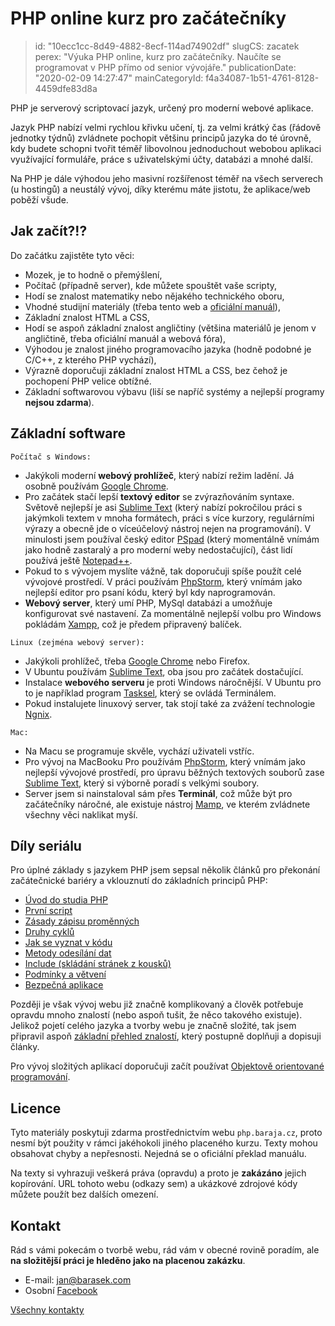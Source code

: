 PHP online kurz pro začátečníky
================================

> id: "10ecc1cc-8d49-4882-8ecf-114ad74902df"
> slugCS: zacatek
> perex: "Výuka PHP online, kurz pro začátečníky. Naučíte se programovat v PHP přímo od senior vývojáře."
> publicationDate: "2020-02-09 14:27:47"
> mainCategoryId: f4a34087-1b51-4761-8128-4459dfe83d8a

PHP je serverový scriptovací jazyk, určený pro moderní webové aplikace.

Jazyk PHP nabízí velmi rychlou křivku učení, tj. za velmi krátký čas (řádově jednotky týdnů) zvládnete pochopit většinu principů jazyka do té úrovně, kdy budete schopni tvořit téměř libovolnou jednoduchout webobou aplikaci využívající formuláře, práce s uživatelskými účty, databázi a mnohé další.

Na PHP je dále výhodou jeho masivní rozšířenost téměř na všech serverech (u hostingů) a neustálý vývoj, díky kterému máte jistotu, že aplikace/web poběží všude.

Jak začít?!?
------------

Do začátku zajistěte tyto věci:

- Mozek, je to hodně o přemýšlení,
- Počítač (případně server), kde můžete spouštět vaše scripty,
- Hodí se znalost matematiky nebo nějakého technického oboru,
- Vhodné studijní materiály (třeba tento web a <a href="https://php.net">oficiální manuál</a>),
- Základní znalost HTML a CSS,
- Hodí se aspoň základní znalost angličtiny (většina materiálů je jenom v angličtině, třeba oficiální manuál a webová fóra),
- Výhodou je znalost jiného programovacího jazyka (hodně podobné je C/C++, z kterého PHP vychází),
- Výrazně doporučuji základní znalost HTML a CSS, bez čehož je pochopení PHP velice obtížné.
- Základní softwarovou výbavu (liší se napříč systémy a nejlepší programy **nejsou zdarma**).

Základní software
-----------------

`Počítač s Windows:`
- Jakýkoli moderní **webový prohlížeč**, který nabízí režim ladění. Já osobně používám <a href="https://www.google.com/chrome">Google Chrome</a>.
- Pro začátek stačí lepší **textový editor** se zvýrazňováním syntaxe. Světově nejlepší je asi <a href="https://www.sublimetext.com">Sublime Text</a> (který nabízí pokročilou práci s jakýmkoli textem v mnoha formátech, práci s více kurzory, regulárními výrazy a obecně jde o víceúčelový nástroj nejen na programování). V minulosti jsem používal český editor <a href="https://www.pspad.com/cz/">PSpad</a> (který momentálně vnímám jako hodně zastaralý a pro moderní weby nedostačující), část lidí používá ještě <a href="https://www.slunecnice.cz/sw/notepad/">Notepad++</a>.
- Pokud to s vývojem myslíte vážně, tak doporučuji spíše použít celé vývojové prostředí. V práci používám <a href="https://www.jetbrains.com/phpstorm/">PhpStorm</a>, který vnímám jako nejlepší editor pro psaní kódu, který byl kdy naprogramován.
- **Webový server**, který umí PHP, MySql databázi a umožňuje konfigurovat své nastavení. Za momentálně nejlepší volbu pro Windows pokládám <a href="https://www.apachefriends.org/download.html">Xampp</a>, což je předem připravený balíček.
	
`Linux (zejména webový server):`
- Jakýkoli prohlížeč, třeba <a href="https://www.google.com/chrome">Google Chrome</a> nebo Firefox.
- V Ubuntu používám <a href="https://www.sublimetext.com">Sublime Text</a>, oba jsou pro začátek dostačující.
- Instalace **webového serveru** je proti Windows náročnější. V Ubuntu pro to je například program <a href="https://wiki.ubuntu.cz/servery/apache_s_mysql_a_php">Tasksel</a>, který se ovládá Terminálem.
- Pokud instalujete linuxový server, tak stojí také za zvážení technologie <a href="https://www.nginx.com/resources/wiki/">Ngnix</a>.			

`Mac:`
- Na Macu se programuje skvěle, vychází uživateli vstříc.
- Pro vývoj na MacBooku Pro používám <a href="https://www.jetbrains.com/phpstorm/">PhpStorm</a>, který vnímám jako nejlepší vývojové prostředí, pro úpravu běžných textových souborů zase <a href="https://www.sublimetext.com">Sublime Text</a>, který si výborně poradí s velkými soubory.
- Server jsem si nainstaloval sám přes **Terminál**, což může být pro začátečníky náročné, ale existuje nástroj <a href="https://www.mamp.info/en/">Mamp</a>, ve kterém zvládnete všechny věci naklikat myší.

Díly seriálu
------------

Pro úplné základy s jazykem PHP jsem sepsal několik článků pro překonání začátečnické bariéry a vklouznutí do základních principů PHP:

- <a href="/uvod">Úvod do studia PHP</a>
- <a href="/prvni-script">První script</a>
- <a href="/zasady-promennych">Zásady zápisu proměnných</a>
- <a href="/cykly">Druhy cyklů</a>
- <a href="/jak-se-vyznat">Jak se vyznat v kódu</a>
- <a href="/metody-odesilani-dat">Metody odesílání dat</a>
- <a href="/include-soubor">Include (skládání stránek z kousků)</a>
- <a href="/podminky">Podmínky a větvení</a>
- <a href="/bezpecna-aplikace">Bezpečná aplikace</a>

Později je však vývoj webu již značně komplikovaný a člověk potřebuje opravdu mnoho znalostí (nebo aspoň tušit, že něco takového existuje). Jelikož pojetí celého jazyka a tvorby webu je značně složité, tak jsem připravil aspoň <a href="/znalosti">základní přehled znalostí</a>, který postupně doplňuji a dopisuji články.

Pro vývoj složitých aplikací doporučuji začít používat <a href="/oop">Objektově orientované programování</a>.

Licence
-------

Tyto materiály poskytuji zdarma prostřednictvím webu `php.baraja.cz`, proto nesmí být použity v rámci jakéhokoli jiného placeného kurzu. Texty mohou obsahovat chyby a nepřesnosti. Nejedná se o oficiální překlad manuálu.

Na texty si vyhrazuji veškerá práva (opravdu) a proto je **zakázáno** jejich kopírování. URL tohoto webu (odkazy sem) a ukázkové zdrojové kódy můžete použít bez dalších omezení.

Kontakt
-------

Rád s vámi pokecám o tvorbě webu, rád vám v obecné rovině poradím, ale **na složitější práci je hleděno jako na placenou zakázku**.

- E-mail: jan@barasek.com
- Osobní <a href="https://www.facebook.com/janbarasek">Facebook</a>

<a href="https://baraja.cz/kontakt">Všechny kontakty</a>
